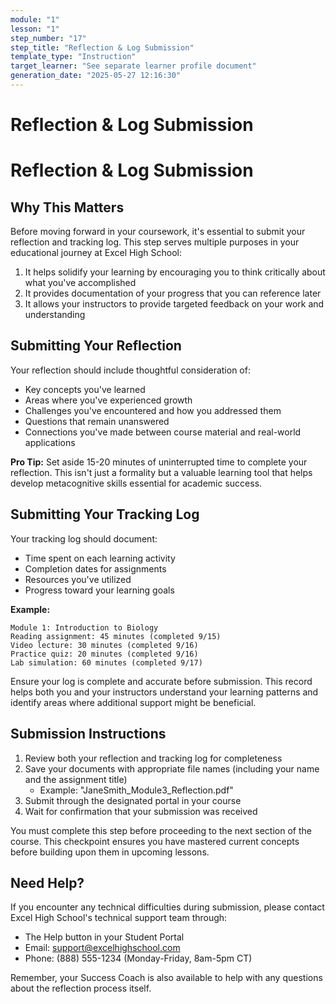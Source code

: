 ```yaml
---
module: "1"
lesson: "1"
step_number: "17"
step_title: "Reflection & Log Submission"
template_type: "Instruction"
target_learner: "See separate learner profile document"
generation_date: "2025-05-27 12:16:30"
---
```


# Reflection & Log Submission

# Reflection & Log Submission

## Why This Matters

Before moving forward in your coursework, it's essential to submit your reflection and tracking log. This step serves multiple purposes in your educational journey at Excel High School:

1. It helps solidify your learning by encouraging you to think critically about what you've accomplished
2. It provides documentation of your progress that you can reference later
3. It allows your instructors to provide targeted feedback on your work and understanding

## Submitting Your Reflection

Your reflection should include thoughtful consideration of:
- Key concepts you've learned
- Areas where you've experienced growth
- Challenges you've encountered and how you addressed them
- Questions that remain unanswered
- Connections you've made between course material and real-world applications

**Pro Tip:** Set aside 15-20 minutes of uninterrupted time to complete your reflection. This isn't just a formality but a valuable learning tool that helps develop metacognitive skills essential for academic success.

## Submitting Your Tracking Log

Your tracking log should document:
- Time spent on each learning activity
- Completion dates for assignments
- Resources you've utilized
- Progress toward your learning goals

**Example:** 
```
Module 1: Introduction to Biology
Reading assignment: 45 minutes (completed 9/15)
Video lecture: 30 minutes (completed 9/16)
Practice quiz: 20 minutes (completed 9/16)
Lab simulation: 60 minutes (completed 9/17)
```

Ensure your log is complete and accurate before submission. This record helps both you and your instructors understand your learning patterns and identify areas where additional support might be beneficial.

## Submission Instructions

1. Review both your reflection and tracking log for completeness
2. Save your documents with appropriate file names (including your name and the assignment title)
   * Example: "JaneSmith_Module3_Reflection.pdf"
3. Submit through the designated portal in your course
4. Wait for confirmation that your submission was received

You must complete this step before proceeding to the next section of the course. This checkpoint ensures you have mastered current concepts before building upon them in upcoming lessons.

## Need Help?

If you encounter any technical difficulties during submission, please contact Excel High School's technical support team through:
- The Help button in your Student Portal
- Email: support@excelhighschool.com
- Phone: (888) 555-1234 (Monday-Friday, 8am-5pm CT)

Remember, your Success Coach is also available to help with any questions about the reflection process itself.
